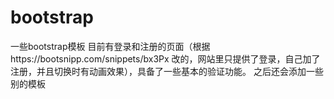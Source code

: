 # bootstrap
一些bootstrap模板
目前有登录和注册的页面（根据https://bootsnipp.com/snippets/bx3Px 改的，网站里只提供了登录，自己加了注册，并且切换时有动画效果），具备了一些基本的验证功能。
之后还会添加一些别的模板
